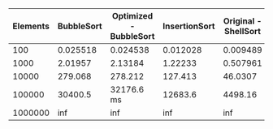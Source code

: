   Elements  | BubbleSort | Optimized - BubbleSort | InsertionSort | Original - ShellSort | SelectionSort | HeapSort |  
|---        |---         | ---                    | ---           | ---                  | ---           | ---      |
100         | 0.025518   | 0.024538               | 0.012028      | 0.009489             | 0.013824      | 0.010655 |
1000        | 2.01957    | 2.13184                | 1.22233       | 0.507961             | 1.08656       | 0.151219 |
10000       | 279.068    | 278.212                | 127.413       | 46.0307              | 103.92        | 2.1422   |
100000      | 30400.5    | 32176.6 ms             | 12683.6       | 4498.16              | 10083         | 27.2335  |
1000000     | inf        | inf                    | inf           | inf                  | inf           | 350.403  |